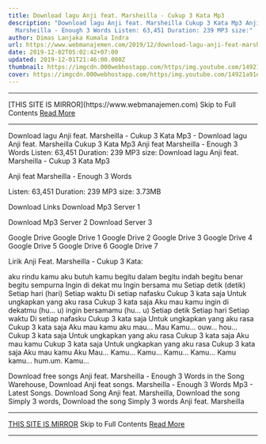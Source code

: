 ```yaml
---
title: Download lagu Anji feat. Marsheilla - Cukup 3 Kata Mp3
description: "Download lagu Anji feat. Marsheilla Cukup 3 Kata Mp3 Anji feat
  Marsheilla - Enough 3 Words Listen: 63,451 Duration: 239 MP3 size:"
author: Dimas Lanjaka Kumala Indra
url: https://www.webmanajemen.com/2019/12/download-lagu-anji-feat-marsheilla.html
date: 2019-12-02T05:02:42+07:00
updated: 2019-12-01T21:46:00.000Z
thumbnail: https://imgcdn.000webhostapp.com/https/img.youtube.com/14921a91e9a53e01476286a3f4de31d2.jpeg
cover: https://imgcdn.000webhostapp.com/https/img.youtube.com/14921a91e9a53e01476286a3f4de31d2.jpeg
---
```


<hr/> [THIS SITE IS MIRROR](https://www.webmanajemen.com) Skip to Full Contents <a href="https://www.webmanajemen.com/2019/12/download-lagu-anji-feat-marsheilla.html" rel="follow" class="button" id="read-more">Read More</a> <hr/> Download lagu Anji feat. Marsheilla - Cukup 3 Kata Mp3 - Download lagu Anji feat. Marsheilla Cukup 3 Kata Mp3 Anji feat Marsheilla - Enough 3 Words Listen: 63,451 Duration: 239 MP3 size: Download lagu Anji feat. Marsheilla - Cukup 3 Kata Mp3

  Anji feat  Marsheilla - Enough 3 Words 

  Listen: 63,451 
  Duration: 239 
  MP3 size: 3.73MB 

  Download Links 
  Download Mp3 Server 1 

  Download Mp3 Server 2 
  Download Server 3 


  Google Drive   Google Drive 1 
  Google Drive 2 
  Google Drive 3 
  Google Drive 4 
  Google Drive 5 
  Google Drive 6 
  Google Drive 7 


                             
Lirik Anji Feat. Marsheilla - Cukup 3 Kata:
                             
 aku rindu kamu aku butuh kamu
begitu dalam begitu indah begitu benar begitu sempurna
Ingin di dekat mu 
Ingin bersama mu
Setiap detik (detik) 
Setiap hari (hari) 
Setiap waktu 
Di setiap nafasku
Cukup 3 kata saja 
Untuk ungkapkan yang aku rasa 
Cukup 3 kata saja 
Aku mau kamu
ingin di dekatmu (hu... u) ingin bersamamu (hu... u) 
Setiap detik 
Setiap hari 
Setiap waktu 
Di setiap nafasku
Cukup 3 kata saja 
Untuk ungkapkan yang aku rasa 
Cukup 3 kata saja 
Aku mau kamu
aku mau... 
Mau 
Kamu...
ouw... hou...
Cukup 3 kata saja 
Untuk ungkapkan yang aku rasa 
Cukup 3 kata saja 
Aku mau kamu
Cukup 3 kata saja 
Untuk ungkapkan yang aku rasa 
Cukup 3 kata saja 
Aku mau kamu
Aku 
Mau... 
Kamu...
Kamu... 
Kamu... 
Kamu... 
Kamu kamu...
hum.um.
Kamu... 
                         
  Download free songs Anji feat.  Marsheilla - Enough 3 Words in the Song Warehouse, Download Anji feat songs.  Marsheilla - Enough 3 Words Mp3 - Latest Songs.  Download Song Anji feat.  Marsheilla, Download the song Simply 3 words, Download the song Simply 3 words Anji feat.  Marsheilla <hr/> [THIS SITE IS MIRROR](https://www.webmanajemen.com) Skip to Full Contents <a href="https://www.webmanajemen.com/2019/12/download-lagu-anji-feat-marsheilla.html" rel="follow" class="button" id="read-more">Read More</a> <hr/>